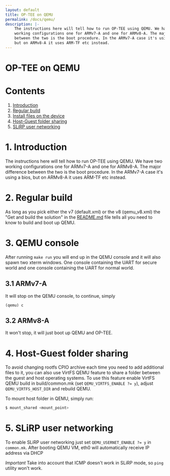 ```yaml
---
layout: default
title: OP-TEE on QEMU
permalink: /docs/qemu/
description: |-
    The instructions here will tell how to run OP-TEE using QEMU. We have two
    working configurations one for ARMv7-A and one for ARMv8-A. The major difference
    between the two is the boot procedure. In the ARMv7-A case it's using a bios,
    but on ARMv8-A it uses ARM-TF etc instead.
---
```

# OP-TEE on QEMU

# Contents
1. [Introduction](#1-introduction)
2. [Regular build](#2-regular-build)
3. [Install files on the device](#3-qemu-console)
4. [Host-Guest folder sharing](#4-host-guest-folder-sharing)
5. [SLiRP user networking](#5-slirp-user-networking)

# 1. Introduction
The instructions here will tell how to run OP-TEE using QEMU. We have two
working configurations one for ARMv7-A and one for ARMv8-A. The major difference
between the two is the boot procedure. In the ARMv7-A case it's using a bios,
but on ARMv8-A it uses ARM-TF etc instead.

# 2. Regular build
As long as you pick either the v7 (default.xml) or the v8 (qemu_v8.xml) the "Get
and build the solution" in the [README.md] file tells all you need to know to
build and boot up QEMU.

# 3. QEMU console
After running `make run` you will end up in the QEMU console and it will also
spawn two xterm windows. One console containing the UART for secure world and
one console containing the UART for normal world.

## 3.1 ARMv7-A
It will stop on the QEMU console, to continue, simply
```
(qemu) c
```

## 3.2 ARMv8-A
It won't stop, it will just boot up QEMU and OP-TEE.

# 4. Host-Guest folder sharing

To avoid changing rootfs CPIO archive each time you need to add additional files
to it, you can also use VirtFS QEMU feature to share a folder between the guest
and host operating systems. To use this feature enable VirtFS QEMU build in
build/common.mk (set `QEMU_VIRTFS_ENABLE ?= y`), adjust `QEMU_VIRTFS_HOST_DIR` and
rebuild QEMU.

To mount host folder in QEMU, simply run:

```bash
$ mount_shared <mount_point>
```
# 5. SLiRP user networking
To enable SLiRP user networking just set `QEMU_USERNET_ENABLE ?= y` in `common.mk`.
After booting QEMU VM, eth0 will automatically receive IP address via DHCP

*Important* Take into account that ICMP doesn't work in SLiRP mode,
so `ping` utility won't work.

[bios]: https://github.com/linaro-swg/bios_qemu_tz_arm
[README.md]: ../build/
